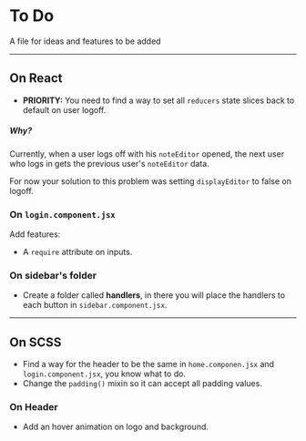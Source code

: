 # To Do

A file for ideas and features to be added

------

## On React

- **PRIORITY:** You need to find a way to set all `reducers` state slices back to default on user logoff.

##### Why?

Currently, when a user logs off with his `noteEditor` opened, the next user who logs in gets the previous user's `noteEditor` data.

For now your solution to this problem was setting `displayEditor` to false on logoff.

### On `login.component.jsx`

Add features: 

- A `require` attribute on inputs.

### On  sidebar's folder

- Create a folder called **handlers**, in there you will place the handlers to each button in `sidebar.component.jsx`.

------

## On SCSS

- Find a way for the header to be the same in `home.componen.jsx` and `login.component.jsx`, you know what to do. 
- Change the `padding()` mixin so it can accept all padding values.

### On Header

- Add an hover animation on logo and background.
